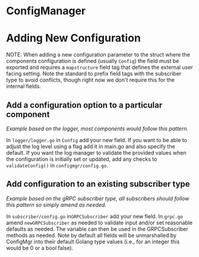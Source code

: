 ConfigManager
=============

# Adding New Configuration

NOTE: When adding a new configuration parameter to the struct where the components configuration is defined (usually `Config`) the field must be exported and requires a `mapstructure` field tag that defines the external user facing setting. Note the standard to prefix field tags with the subscriber type to avoid conflicts, though right now we don't require this for the internal fields.

## Add a configuration option to a particular component
*Example based on the logger, most components would follow this pattern.*

In `logger/logger.go` in `Config` add your new field. If you want to be able to adjust the log level using a flag add it in main.go and also specify the default. If you want the log manager to validate the provided values when the configuration is initially set or updated, add any checks to `validateConfig()` in `configmgr/config.go`.

## Add configuration to an existing subscriber type 

*Example based on the gRPC subscriber type, all subscribers should follow this pattern so simply amend as needed.*

In `subscriber/config.go` in`GRPCSubscriber` add your new field. 
In `grpc.go` amend `newGRPCSubscriber` as needed to validate input and/or set reasonable defaults as needed. The variable can then be used in the GRPCSubscriber methods as needed. Note by default all fields will be unmarshalled by ConfigMgr into their default Golang type values (i.e., for an integer this would be 0 or a bool false). 